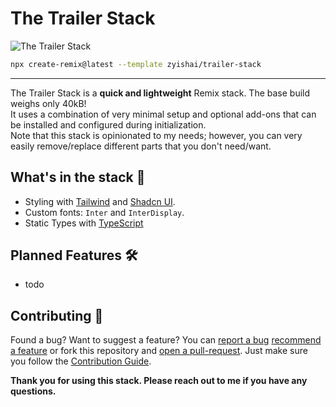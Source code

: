 # The Trailer Stack

![The Trailer Stack]()

```sh
npx create-remix@latest --template zyishai/trailer-stack
```

---

The Trailer Stack is a **quick and lightweight** Remix stack. The base build weighs only 40kB!  
It uses a combination of very minimal setup and optional add-ons that can be installed and configured during initialization.  
Note that this stack is opinionated to my needs; however, you can very easily remove/replace different parts that you don't need/want.

## What's in the stack 🚀

<!-- - [Fly app deployment](https://fly.io) with [Docker](https://www.docker.com/)
- Production-ready [SQLite Database](https://sqlite.org)
- Healthcheck endpoint for [Fly backups region fallbacks](https://fly.io/docs/reference/configuration/#services-http_checks)
- [GitHub Actions](https://github.com/features/actions) for deploy on merge to production and staging environments
- Email/Password Authentication with [cookie-based sessions](https://remix.run/utils/sessions#md-createcookiesessionstorage)
- Database ORM with [Prisma](https://prisma.io)
- End-to-end testing with [Cypress](https://cypress.io)
- Local third party request mocking with [MSW](https://mswjs.io)
- Unit testing with [Vitest](https://vitest.dev) and [Testing Library](https://testing-library.com)
- Code formatting with [Prettier](https://prettier.io)
- Linting with [ESLint](https://eslint.org) -->
- Styling with [Tailwind](https://tailwindcss.com/) and [Shadcn UI](https://ui.shadcn.com).
- Custom fonts: `Inter` and `InterDisplay`.
- Static Types with [TypeScript](https://typescriptlang.org)

## Planned Features 🛠️
- todo

## Contributing 🤝
Found a bug? Want to suggest a feature? You can [report a bug]() [recommend a feature]() or fork this repository and [open a pull-request](). Just make sure you follow the [Contribution Guide]().

**Thank you for using this stack. Please reach out to me if you have any questions.**
